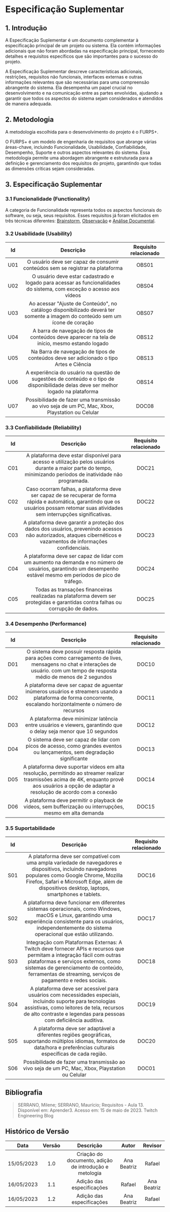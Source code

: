 # Especificação Suplementar

## 1. Introdução
A Especificação Suplementar é um documento complementar à especificação principal de um projeto ou sistema. Ela contém informações adicionais que não foram abordadas na especificação principal, fornecendo detalhes e requisitos específicos que são importantes para o sucesso do projeto. 

A Especificação Suplementar descreve características adicionais, restrições, requisitos não funcionais, interfaces externas e outras informações relevantes que são necessárias para uma compreensão abrangente do sistema. Ela desempenha um papel crucial no desenvolvimento e na comunicação entre as partes envolvidas, ajudando a garantir que todos os aspectos do sistema sejam considerados e atendidos de maneira adequada.

## 2. Metodologia
A metodologia escolhida para o desenvolvimento do projeto é o FURPS+. 

O FURPS+ é um modelo de engenharia de requisitos que abrange várias áreas-chave, incluindo Funcionalidade, Usabilidade, Confiabilidade, Desempenho, Suporte e outros aspectos relevantes do sistema. Essa metodologia permite uma abordagem abrangente e estruturada para a definição e gerenciamento dos requisitos do projeto, garantindo que todas as dimensões críticas sejam consideradas. 

## 3. Especificação Suplementar

### 3.1 Funcionalidade (Functionality)

A categoria de Funcionalidade representa todos os aspectos funcionais do software, ou seja, seus requisitos. Esses requisitos já foram elicitados em três técnicas diferentes: [Brainstorm](https://requisitos-de-software.github.io/2023.1-Twitch/elicitacao/tecnicas/Brainstorm/), [Observação](https://requisitos-de-software.github.io/2023.1-Twitch/elicitacao/tecnicas/observacao/) e [Análise Documental](https://requisitos-de-software.github.io/2023.1-Twitch/elicitacao/tecnicas/AnaliseDeDocumento/).

### 3.2 Usabilidade (Usability)

|**Id**|**Descrição**| **Requisito relacionado**|
|:----:|:-----------:|:------------------------:|
|U01| O usuário deve ser capaz de consumir conteúdos sem se registrar na plataforma |OBS01|
|U02| O usuário deve estar cadastrado e logado para acessar as funcionalidades do sistema, com exceção o acesso aos vídeos |OBS04|
|U03| Ao acessar "Ajuste de Conteúdo", no catálogo disponibilizado deverá ter somente a imagem do conteúdo sem um ícone de coração |OBS07|
|U04| A barra de navegação de tipos de conteúdos deve aparecer na tela de início, mesmo estando logado |OBS12|
|U05| Na Barra de navegação de tipos de conteúdos deve ser adicionado o tipo Artes e Ciência |OBS13|
|U06| A experiência do usuário na questão de sugestões de conteúdo e o tipo de disponibilidade delas deve ser melhor logado na plataforma |OBS14|
|U07| Possibilidade de fazer uma transmissão ao vivo seja de um PC, Mac, Xbox, Playstation ou Celular |DOC08|

### 3.3 Confiabilidade (Reliability)

|**Id**|**Descrição**| **Requisito relacionado**|
|:----:|:-----------:|:------------------------:|
|C01|A plataforma deve estar disponível para acesso e utilização pelos usuários durante a maior parte do tempo, minimizando períodos de inatividade não programada.| DOC21
|C02|Caso ocorram falhas, a plataforma deve ser capaz de se recuperar de forma rápida e automática, garantindo que os usuários possam retomar suas atividades sem interrupções significativas.| DOC22
|C03|A plataforma deve garantir a proteção dos dados dos usuários, prevenindo acessos não autorizados, ataques cibernéticos e vazamentos de informações confidenciais.| DOC23
|C04|A plataforma deve ser capaz de lidar com um aumento na demanda e no número de usuários, garantindo um desempenho estável mesmo em períodos de pico de tráfego.| DOC24
|C05|Todas as transações financeiras realizadas na plataforma devem ser protegidas e garantidas contra falhas ou corrupção de dados.| DOC25

### 3.4 Desempenho (Performance)

|**Id**|**Descrição**| **Requisito relacionado**|
|:----:|:-----------:|:------------------------:|
|D01|O sistema deve possuir resposta rápida para ações como carregamento de lives, mensagens no chat e interações de usuário. com um tempo de resposta médio de menos de 2 segundos|DOC10|
|D02|A plataforma deve ser capaz de aguentar inúmeros usuários e streamers usando a plataforma de forma concorrente, escalando horizontalmente o número de recursos|DOC11|
|D03|A plataforma deve minimizar latência entre usuários e viewers, garantindo que o delay seja menor que 10 segundos|DOC12|
|D04|O sistema deve ser capaz de lidar com picos de acesso, como grandes eventos ou lançamentos, sem degradação significante|DOC13|
|D05|A plataforma deve suportar vídeos em alta resolução, permitindo ao streamer realizar trasmissões acima de 4K, enquanto provê aos usuários a opção de adaptar a resolução de acordo com a conexão|DOC14|
|D06|A plataforma deve permitir o playback de vídeos, sem bufferização ou interrupções, mesmo em alta demanda|DOC15|

### 3.5 Suportabilidade

|**Id**|**Descrição**| **Requisito relacionado**|
|:----:|:-----------:|:------------------------:|
|S01|A plataforma deve ser compatível com uma ampla variedade de navegadores e dispositivos, incluindo navegadores populares como Google Chrome, Mozilla Firefox, Safari e Microsoft Edge, além de dispositivos desktop, laptops, smartphones e tablets.|DOC16|
|S02|A plataforma deve funcionar em diferentes sistemas operacionais, como Windows, macOS e Linux, garantindo uma experiência consistente para os usuários, independentemente do sistema operacional que estão utilizando.|DOC17|
|S03|Integração com Plataformas Externas: A Twitch deve fornecer APIs e recursos que permitam a integração fácil com outras plataformas e serviços externos, como sistemas de gerenciamento de conteúdo, ferramentas de streaming, serviços de pagamento e redes sociais.|DOC18|
|S04|A plataforma deve ser acessível para usuários com necessidades especiais, incluindo suporte para tecnologias assistivas, como leitores de tela, recursos de alto contraste e legendas para pessoas com deficiência auditiva.|DOC19|
|S05|A plataforma deve ser adaptável a diferentes regiões geográficas, suportando múltiplos idiomas, formatos de data/hora e preferências culturais específicas de cada região.|DOC20|
|S06|Possibilidade de fazer uma transmissão ao vivo seja de um PC, Mac, Xbox, Playstation ou Celular|DOC01|


## Bibliografia
> SERRANO, Milene; SERRANO, Maurício; Requisitos - Aula 13. Disponível em: Aprender3. Acesso em: 15 de maio de 2023.
> Twitch Engineering Blog

## Histórico de Versão

|**Data** | **Versão** | **Descrição** | **Autor** | **Revisor** |
|:---: | :---: | :---: | :---: | :---: |
| 15/05/2023 | 1.0 | Criação do documento, adição de introdução e metologia | Ana Beatriz | Rafael |
| 16/05/2023 | 1.1 | Adição das especificações | Rafael | Ana Beatriz |
| 16/05/2023 | 1.2 | Adição das especificações | Ana Beatriz | Rafael |